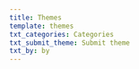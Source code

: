 ```yaml
---
title: Themes
template: themes
txt_categories: Categories
txt_submit_theme: Submit theme
txt_by: by
---
```

